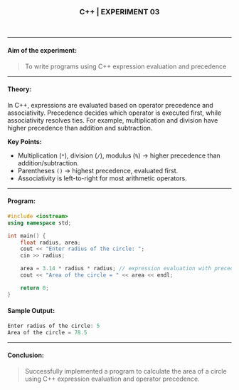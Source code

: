 <br>
<h3 align=center><b>C++ | EXPERIMENT 03</b></h3>
<br>

---

#### **Aim of the experiment:**
> To write programs using C++ expression evaluation and precedence

---

#### **Theory:**
In C++, expressions are evaluated based on operator precedence and associativity. Precedence decides which operator is executed first, while associativity resolves ties. For example, multiplication and division have higher precedence than addition and subtraction.

**Key Points:**
- Multiplication (`*`), division (`/`), modulus (`%`) → higher precedence than addition/subtraction.
- Parentheses `()` → highest precedence, evaluated first.  
- Associativity is left-to-right for most arithmetic operators.  

---

#### **Program:**
```cpp
#include <iostream>
using namespace std;

int main() {
    float radius, area;
    cout << "Enter radius of the circle: ";
    cin >> radius;

    area = 3.14 * radius * radius; // expression evaluation with precedence
    cout << "Area of the circle = " << area << endl;

    return 0;
}
```

#### **Sample Output:**
```cpp
Enter radius of the circle: 5
Area of the circle = 78.5
```

---

#### **Conclusion:**
> Successfully implemented a program to calculate the area of a circle using C++ expression evaluation and operator precedence.